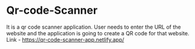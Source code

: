 # Qr-code-Scanner
It is a qr code scanner application. User needs to enter the URL of the website and the application is going to create a QR code for that website. 
Link - https://qr-code-scanner-app.netlify.app/
